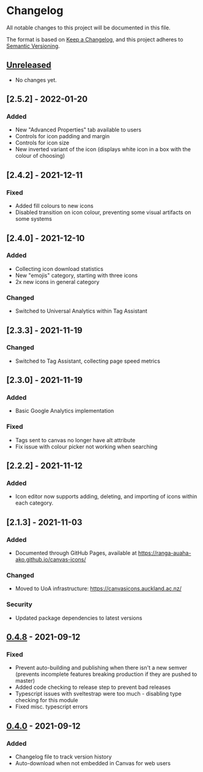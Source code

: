 # Changelog

All notable changes to this project will be documented in this file.

The format is based on [Keep a Changelog](https://keepachangelog.com/en/1.0.0/),
and this project adheres to [Semantic Versioning](https://semver.org/spec/v2.0.0.html).

## [Unreleased]

- No changes yet.

## [2.5.2] - 2022-01-20

### Added

- New "Advanced Properties" tab available to users
- Controls for icon padding and margin
- Controls for icon size
- New inverted variant of the icon (displays white icon in a box with the colour of choosing)

## [2.4.2] - 2021-12-11

### Fixed

- Added fill colours to new icons
- Disabled transition on icon colour, preventing some visual artifacts on some systems

## [2.4.0] - 2021-12-10

### Added

- Collecting icon download statistics
- New "emojis" category, starting with three icons
- 2x new icons in general category

### Changed

- Switched to Universal Analytics within Tag Assistant

## [2.3.3] - 2021-11-19

### Changed

- Switched to Tag Assistant, collecting page speed metrics

## [2.3.0] - 2021-11-19

### Added

- Basic Google Analytics implementation

### Fixed

- Tags sent to canvas no longer have alt attribute
- Fix issue with colour picker not working when searching

## [2.2.2] - 2021-11-12

### Added

- Icon editor now supports adding, deleting, and importing of icons within each category.

## [2.1.3] - 2021-11-03

### Added

- Documented through GitHub Pages, available at https://ranga-auaha-ako.github.io/canvas-icons/

### Changed

- Moved to UoA infrastructure: https://canvasicons.auckland.ac.nz/

### Security

- Updated package dependencies to latest versions

## [0.4.8] - 2021-09-12

### Fixed

- Prevent auto-building and publishing when there isn't a new semver (prevents incomplete features breaking production if they are pushed to master)
- Added code checking to release step to prevent bad releases
- Typescript issues with sveltestrap were too much - disabling type checking for this module
- Fixed misc. typescript errors

## [0.4.0] - 2021-09-12

### Added

- Changelog file to track version history
- Auto-download when not embedded in Canvas for web users
<!--

### Fixed

- -->

[unreleased]: https://github.com/Ranga-Auaha-Ako/canvas-icons/compare/v0.4.3...HEAD
[0.4.8]: https://github.com/Ranga-Auaha-Ako/canvas-icons/compare/v0.4.0...v0.4.8
[0.4.0]: https://github.com/Ranga-Auaha-Ako/canvas-icons/compare/v0.0.1...v0.4.0
